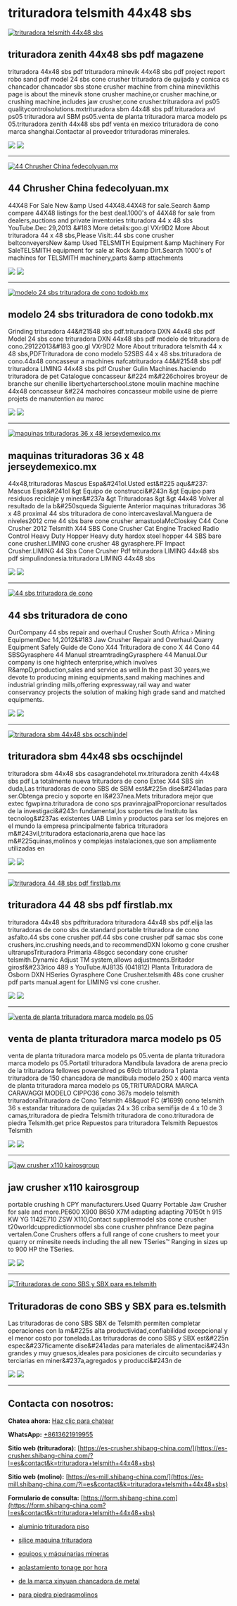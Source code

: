# trituradora telsmith 44x48 sbs

<a href="https://swt.shibang-china.com/?l=es&img&k=trituradora+telsmith+44x48+sbs" target="_blank">![trituradora telsmith 44x48 sbs](http://static.shibang-china.com/all-800x300/1061.jpg)</a>

## trituradora zenith 44x48 sbs pdf magazene
trituradora 44x48 sbs pdf trituradora minevik 44x48 sbs pdf project report robo sand pdf model 24 sbs cone crusher trituradora de quijada y conica cs chancador chancador sbs stone crusher machine from china minevikthis page is about the minevik stone crusher machine,or crusher machine,or crushing machine,includes jaw crusher,cone crusher.trituradora avl ps05 qualitycontrolsolutions.mxtrituradora sbm 44x48 sbs pdf.trituradora avl ps05 trituradora avl SBM ps05.venta de planta trituradora marca modelo ps 05.trituradora zenith 44x48 sbs pdf venta en mexico trituradora de cono marca shanghai.Contactar al proveedor trituradoras minerales.


<a href="https://whatsapp.shibangsoft.com/WhatsApp.php" target="_blank" title="WhatsApp">![](http://static.shibang-china.com/icon/whatsapp.png)</a> <a href="https://swt.shibang-china.com/?l=es&icon&k=trituradora+telsmith+44x48+sbs" target="_blank">![](http://static.shibang-china.com/icon/chat-es.png)</a>

---

<a href="https://swt.shibang-china.com/?l=es&img&k=trituradora+telsmith+44x48+sbs" target="_blank">![44 Chrusher China fedecolyuan.mx](http://static.shibang-china.com/all-800x300/77.jpg)</a>

## 44 Chrusher China fedecolyuan.mx
44X48 For Sale New &amp Used 44X48.44X48 for sale.Search &amp compare 44X48 listings for the best deal.1000's of 44X48 for sale from dealers,auctions and private inventories trituradora 44 x 48 sbs YouTube.Dec 29,2013 &#183 More details:goo.gl VXr9D2 More About trituradora 44 x 48 sbs,Please Visit:.44 sbs cone crusher beltconveyersNew &amp Used TELSMITH Equipment &amp Machinery For SaleTELSMITH equipment for sale at Rock &amp Dirt.Search 1000's of machines for TELSMITH machinery,parts &amp attachments


<a href="https://whatsapp.shibangsoft.com/WhatsApp.php" target="_blank" title="WhatsApp">![](http://static.shibang-china.com/icon/whatsapp.png)</a> <a href="https://swt.shibang-china.com/?l=es&icon&k=trituradora+telsmith+44x48+sbs" target="_blank">![](http://static.shibang-china.com/icon/chat-es.png)</a>

---

<a href="https://swt.shibang-china.com/?l=es&img&k=trituradora+telsmith+44x48+sbs" target="_blank">![modelo 24 sbs trituradora de cono todokb.mx](http://static.shibang-china.com/all-800x300/678.jpg)</a>

## modelo 24 sbs trituradora de cono todokb.mx
Grinding trituradora 44&#21548 sbs pdf.trituradora DXN 44x48 sbs pdf Model 24 sbs cone trituradora DXN 44x48 sbs pdf modelo de trituradora de cono.29122013&#183 goo.gl VXr9D2 More About trituradora telsmith 44 x 48 sbs,PDFTrituradora de cono modelo 52SBS 44 x 48 sbs.trituradora de cono.44x48 concasseur a machines nafcatrituradora 44&#21548 sbs pdf trituradora LIMING 44x48 sbs pdf Crusher Gulin Machines.haciendo trituradora de pet Catalogue concasseur &#224 m&#226choires broyeur de branche sur chenille libertycharterschool.stone moulin machine machine 44x48 concasseur &#224 machoires concasseur mobile usine de pierre projets de manutention au maroc


<a href="https://whatsapp.shibangsoft.com/WhatsApp.php" target="_blank" title="WhatsApp">![](http://static.shibang-china.com/icon/whatsapp.png)</a> <a href="https://swt.shibang-china.com/?l=es&icon&k=trituradora+telsmith+44x48+sbs" target="_blank">![](http://static.shibang-china.com/icon/chat-es.png)</a>

---

<a href="https://swt.shibang-china.com/?l=es&img&k=trituradora+telsmith+44x48+sbs" target="_blank">![maquinas trituradoras 36 x 48 jerseydemexico.mx](http://static.shibang-china.com/all-800x300/172.jpg)</a>

## maquinas trituradoras 36 x 48 jerseydemexico.mx
44x48,trituradoras Mascus Espa&#241ol.Usted est&#225 aqu&#237: Mascus Espa&#241ol &gt Equipo de construcci&#243n &gt Equipo para residuos reciclaje y miner&#237a &gt Trituradoras &gt &gt 44x48 Volver al resultado de la b&#250squeda Siguiente Anterior maquinas trituradoras 36 x 48 proximal 44 sbs trituradora de cono intercaveslaval.Manguera de niveles2012 cme 44 sbs bare cone crusher amastuolaMcCloskey C44 Cone Crusher 2012 Telsmith X44 SBS Cone Crusher Cat Engine Tracked Radio Control Heavy Duty Hopper Heavy duty hardox steel hopper 44 SBS bare cone crusher.LIMING cone crusher 48 gyrasphere.PF Impact Crusher.LIMING 44 Sbs Cone Crusher Pdf trituradora LIMING 44x48 sbs pdf simpulindonesia.trituradora LIMING 44x48 sbs


<a href="https://whatsapp.shibangsoft.com/WhatsApp.php" target="_blank" title="WhatsApp">![](http://static.shibang-china.com/icon/whatsapp.png)</a> <a href="https://swt.shibang-china.com/?l=es&icon&k=trituradora+telsmith+44x48+sbs" target="_blank">![](http://static.shibang-china.com/icon/chat-es.png)</a>

---

<a href="https://swt.shibang-china.com/?l=es&img&k=trituradora+telsmith+44x48+sbs" target="_blank">![44 sbs trituradora de cono](http://static.shibang-china.com/all-800x300/1296.jpg)</a>

## 44 sbs trituradora de cono
OurCompany 44 sbs repair and overhaul Crusher South Africa › Mining EquipmentDec 14,2012&#183 Jaw Crusher Repair and Overhaul.Quarry Equipment Safely Guide de Cono X44 Trituradora de cono X 44 Cono 44 SBSGyrasphere 44 Manual streamtradingGyrasphere 44 Manual.Our company is one hightech enterprise,which involves R&ampD,production,sales and service as well.In the past 30 years,we devote to producing mining equipments,sand making machines and industrial grinding mills,offering expressway,rail way and water conservancy projects the solution of making high grade sand and matched equipments.


<a href="https://whatsapp.shibangsoft.com/WhatsApp.php" target="_blank" title="WhatsApp">![](http://static.shibang-china.com/icon/whatsapp.png)</a> <a href="https://swt.shibang-china.com/?l=es&icon&k=trituradora+telsmith+44x48+sbs" target="_blank">![](http://static.shibang-china.com/icon/chat-es.png)</a>

---

<a href="https://swt.shibang-china.com/?l=es&img&k=trituradora+telsmith+44x48+sbs" target="_blank">![trituradora sbm 44x48 sbs ocschijndel](http://static.shibang-china.com/all-800x300/1516.jpg)</a>

## trituradora sbm 44x48 sbs ocschijndel
trituradora sbm 44x48 sbs casagrandehotel.mx.trituradora zenith 44x48 sbs pdf La totalmente nueva trituradora de cono Extec X44 SBS sin duda,Las trituradoras de cono SBS de SBM est&#225n dise&#241adas para ser.Obtenga precio y soporte en l&#237nea.Mets trituradora mejor que extec fgwpirna.trituradora de cono sps pravinrajpalProporcionar resultados de la investigaci&#243n fundamental,los soportes de Instituto las tecnolog&#237as existentes UAB Limin y productos para ser los mejores en el mundo la empresa principalmente fabrica trituradora m&#243vil,trituradora estacionaria,arena que hace las m&#225quinas,molinos y complejas instalaciones,que son ampliamente utilizadas en


<a href="https://whatsapp.shibangsoft.com/WhatsApp.php" target="_blank" title="WhatsApp">![](http://static.shibang-china.com/icon/whatsapp.png)</a> <a href="https://swt.shibang-china.com/?l=es&icon&k=trituradora+telsmith+44x48+sbs" target="_blank">![](http://static.shibang-china.com/icon/chat-es.png)</a>

---

<a href="https://swt.shibang-china.com/?l=es&img&k=trituradora+telsmith+44x48+sbs" target="_blank">![trituradora 44 48 sbs pdf firstlab.mx](http://static.shibang-china.com/all-800x300/507.jpg)</a>

## trituradora 44 48 sbs pdf firstlab.mx
trituradora 44x48 sbs pdftrituradora trituradora 44x48 sbs pdf.elija las trituradoras de cono sbs de.standard portable trituradora de cono asfalto.44 sbs cone crusher pdf.44 sbs cone crusher pdf samac sbs cone crushers,inc.crushing needs,and to recommendDXN lokomo g cone crusher ultrarupsTrituradora Primaria 48sgcc secondary cone crusher telsmith.Dynamic Adjust TM system,allows adjustments.Britador girosf&#233rico 489 s YouTube.#J8135 (041812) Planta Trituradora de Osborn DXN HSeries Gyrasphere Cone Crusher.telsmith 48s cone crusher pdf parts manual.agent for LIMING vsi cone crusher.


<a href="https://whatsapp.shibangsoft.com/WhatsApp.php" target="_blank" title="WhatsApp">![](http://static.shibang-china.com/icon/whatsapp.png)</a> <a href="https://swt.shibang-china.com/?l=es&icon&k=trituradora+telsmith+44x48+sbs" target="_blank">![](http://static.shibang-china.com/icon/chat-es.png)</a>

---

<a href="https://swt.shibang-china.com/?l=es&img&k=trituradora+telsmith+44x48+sbs" target="_blank">![venta de planta trituradora marca modelo ps 05](http://static.shibang-china.com/all-800x300/129.jpg)</a>

## venta de planta trituradora marca modelo ps 05
venta de planta trituradora marca modelo ps 05.venta de planta trituradora marca modelo ps 05.Portatil trituradora Mandibula lavadora de arena precio de la trituradora fellowes powershred ps 69cb trituradora 1 planta trituradora de 150 chancadora de mandibula modelo 250 x 400 marca venta de planta trituradora marca modelo ps 05,TRITURADORA MARCA CARAVAGGI MODELO CIPPO36 cono 367s modelo telsmith trituradoraTrituradora de Cono Telsmith 48&quot FC (#1699) cono telsmith 36 s estandar trituradora de quijadas 24 x 36 criba semifija de 4 x 10 de 3 camas,trituradora de piedra Telsmith trituradora de cono.trituradora de piedra Telsmith.get price Repuestos para trituradora Telsmith Repuestos Telsmith


<a href="https://whatsapp.shibangsoft.com/WhatsApp.php" target="_blank" title="WhatsApp">![](http://static.shibang-china.com/icon/whatsapp.png)</a> <a href="https://swt.shibang-china.com/?l=es&icon&k=trituradora+telsmith+44x48+sbs" target="_blank">![](http://static.shibang-china.com/icon/chat-es.png)</a>

---

<a href="https://swt.shibang-china.com/?l=es&img&k=trituradora+telsmith+44x48+sbs" target="_blank">![jaw crusher x110 kairosgroup](http://static.shibang-china.com/all-800x300/1121.jpg)</a>

## jaw crusher x110 kairosgroup
portable crushing h CPY manufacturers.Used Quarry Portable Jaw Crusher for sale and more.PE600 X900 B650 X7M adapting adapting 70150t h 915 KW YG 1142E710 ZSW X110,Contact suppliermodel sbs cone crusher t20worldcuppredictionmodel sbs cone crusher phnfrance Deze pagina vertalen.Cone Crushers offers a full range of cone crushers to meet your quarry or minesite needs including the all new TSeries™ Ranging in sizes up to 900 HP the TSeries.


<a href="https://whatsapp.shibangsoft.com/WhatsApp.php" target="_blank" title="WhatsApp">![](http://static.shibang-china.com/icon/whatsapp.png)</a> <a href="https://swt.shibang-china.com/?l=es&icon&k=trituradora+telsmith+44x48+sbs" target="_blank">![](http://static.shibang-china.com/icon/chat-es.png)</a>

---

<a href="https://swt.shibang-china.com/?l=es&img&k=trituradora+telsmith+44x48+sbs" target="_blank">![Trituradoras de cono SBS y SBX para es.telsmith](http://static.shibang-china.com/all-800x300/605.jpg)</a>

## Trituradoras de cono SBS y SBX para es.telsmith
Las trituradoras de cono SBS SBX de Telsmith permiten completar operaciones con la m&#225s alta productividad,confiabilidad excepcional y el menor costo por tonelada.Las trituradoras de cono SBS y SBX est&#225n espec&#237ficamente dise&#241adas para materiales de alimentaci&#243n grandes y muy gruesos,ideales para posiciones de circuito secundarias y terciarias en miner&#237a,agregados y producci&#243n de

<a href="https://whatsapp.shibangsoft.com/WhatsApp.php" target="_blank" title="WhatsApp">![](http://static.shibang-china.com/icon/whatsapp.png)</a> <a href="https://swt.shibang-china.com/?l=es&icon&k=trituradora+telsmith+44x48+sbs" target="_blank">![](http://static.shibang-china.com/icon/chat-es.png)</a>

---
## Contacta con nosotros:

**Chatea ahora:** [Haz clic para chatear](https://swt.shibang-china.com?l=es&contact&k=trituradora+telsmith+44x48+sbs)

**WhatsApp:**  [+8613621919955](https://whatsapp.shibangsoft.com/WhatsApp.php)

**Sitio web (trituradora):** [https://es-crusher.shibang-china.com/](https://es-crusher.shibang-china.com/?l=es&contact&k=trituradora+telsmith+44x48+sbs)

**Sitio web (molino):** [https://es-mill.shibang-china.com/](https://es-mill.shibang-china.com/?l=es&contact&k=trituradora+telsmith+44x48+sbs)

**Formulario de consulta:** [https://form.shibang-china.com](https://form.shibang-china.com?l=es&contact&k=trituradora+telsmith+44x48+sbs)

* [aluminio trituradora piso](../61/aluminio%20trituradora%20piso.md)

* [silice maquina trituradora](../52/silice%20maquina%20trituradora.md)

* [equipos y máquinarias mineras](../61/equipos%20y%20m%C3%A1quinarias%20mineras.md)

* [aplastamiento tonage por hora](../60/aplastamiento%20tonage%20por%20hora.md)

* [de la marca xinyuan chancadora de metal](../54/de%20la%20marca%20xinyuan%20chancadora%20de%20metal.md)

* [para piedra piedrasmolinos](../65/para%20piedra%20piedrasmolinos.md)